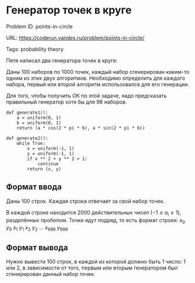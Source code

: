# Генератор точек в круге

Problem ID: points-in-circle

URL: https://coderun.yandex.ru/problem/points-in-circle/

Tags: probability theory

Петя написал два генератора точек в круге:

Даны 100 наборов по 1000 точек, каждый набор сгенерирован каким-то одним из этих двух алгоритмов.
Необходимо определить для каждого набора, первый или второй алгоритм использовался для его генерации.

Для того, чтобы получить ОК по этой задаче, надо предсказать правильный генератор хотя бы для 98 наборов.

```
def generate1():
    a = uniform(0, 1)
    b = uniform(0, 1)
    return (a * cos(2 * pi * b), a * sin(2 * pi * b))
```

```
def generate2():
    while True:
        x = uniform(-1, 1)
        y = uniform(-1, 1)
        if x ** 2 + y ** 2 > 1:
            continue
        return (x, y)
```


## Формат ввода

Даны 100 строк. Каждая строка отвечает за свой набор точек.

В каждой строке находится 2000 действительных чисел ($-1 \leq a_i \leq 1$), разделённых пробелом. Точки идут подряд, то есть формат строки: $x_0$ $y_0$ $x_1$ $y_1$ $x_2$ $y_2$  ...  $x_{999}$ $y _{999}$


## Формат вывода

Нужно вывести 100 строк, в каждой из которой должно быть 1 число: 1 или 2, в зависимости от того, первым или вторым генератором был сгенерирован данный набор точек.

